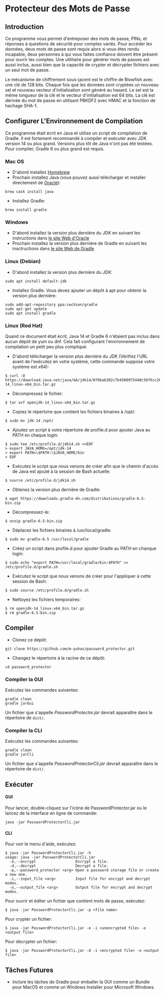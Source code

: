 # Protecteur des Mots de Passe
## Introduction
Ce programme vous permet d'entreposer des mots de passe, PINs, et réponses à
questions de sécurité pour comptes variés.  Pour accéder les données, deux mots
de passe sont requis alors si vous êtes rendu incapable, deux personnes à qui
vous faites confiance doivent être présent pour ouvrir les comptes. Une
utilitaire pour générer mots de passes est aussi inclus, aussi bien que la
capacité de crypter et décrypter fichiers avec un seul mot de passe.

Le mécanisme de chiffrement sous-jacent est le chiffre de Blowfish avec une clé
de 128 bits.  Chaque fois que les données sont cryptées un nouveau sel et
nouveau vecteur d'initialisation sont généré au hasard.  Le sel est la même
longueur de la clé et le vecteur d'initialisation est 64 bits.  La clé est
dérivée du mot de passe en utilisant PBKDF2 avec HMAC et la fonction de hachage
SHA-1.

## Configurer L'Environnement de Compilation
Ce programme était écrit en Java et utilise un script de compilation de Gradle.
Il est fortement recommandé à compiler et exécuter avec JDK version 14 ou plus
grand.  Versions plus tôt de Java n'ont pas été testées.  Pour compiler, Gradle
6 ou plus grand est requis.

### Mac OS
* D'abord installez [Homebrew](https://brew.sh)
* Prochain installez Java (vous pouvez aussi télécharger et installer directement de [Oracle](https://www.oracle.com/java/technologies/javase-downloads.html)):

```
brew cask install java
```

* Installez Gradle:

```
brew install gradle
```

### Windows
* D'abord installez la version plus dernière du JDK en suivant les instructions
    dans [le site Web d'Oracle](https://www.oracle.com/java/technologies/javase-jdk14-downloads.html)
* Prochain installez la version plus dernière de Gradle en suivant les
    insctructions dans [le site Web de Gradle](https://gradle.org/install/)

### Linux (Debian)
* D'abord installez la version plus dernière du JDK:

```
sudo apt install default-jdk
```

* Installez Gradle.  Vous devez ajouter un dépôt à apt pour obtenir la version
    plus dernière:

```
sudo add-apt-repository ppa:cwchien/gradle
sudo apt-get update
sudo apt install gradle
```

### Linux (Red Hat)
Quand ce document était écrit, Java 14 et Gradle 6 n'étaient pas inclus dans
aucun dépôt de yum ou dnf.  Cela fait configurant l'environnement de compilation
un petit peu plus compliqué.

* D'abord télécharger la version plus dernière du JDK (Vérifiez l'URL avant de
    l'exécutez en votre système, cette commande suppose votre système est x64):

```
$ curl -O https://download.java.net/java/GA/jdk14/076bab302c7b4508975440c56f6cc26a/36/GPL/openjdk-14_linux-x64_bin.tar.gz
```

* Décompressez le fichier:

```
$ tar xvf openjdk-14_linux-x64_bin.tar.gz
```

* Copiez le répertoire que contient les fichiers binaires à /opt/:

```
$ sudo mv jdk-14 /opt/
```

* Ajoutez un script à votre répertoire de profile.d pour ajouter Java au PATH en
    chaque login:

```
$ sudo tee /etc/profile.d/jdk14.sh <<EOF
> export JAVA_HOME=/opt/jdk-14
> export PATH=\$PATH:\$JAVA_HOME/bin
> EOF
```

* Exécutez le script que nous venons de créer afin que le chemin d'accès de Java
    est ajouté à la session de Bash actuelle:

```
$ source /etc/profile.d/jdk14.sh
```

* Obtenez la version plus dernière de Gradle:

```
$ wget https://downloads.gradle-dn.com/distributions/gradle-6.5-bin.zip
```

* Décompressez-le:

```
$ unzip gradle-6.5-bin.zip
```

* Déplacez les fichiers binaires à /usr/local/gradle:

```
$ sudo mv gradle-6.5 /usr/local/gradle
```

* Créez un script dans profile.d pour ajouter Gradle au PATH en chanque login:

```
$ sudo echo "export PATH=/usr/local/gradle/bin:$PATH" >> /etc/profile.d/gradle.sh
```

* Exécutez le script que nous venons de créer pour l'appliquer à cette session
    de Bash:

```
$ sudo source /etc/profile.d/gradle.sh
```

* Nettoyez les fichiers temporaires:

```
$ rm openjdk-14_linux-x64_bin.tar.gz
$ rm gradle-6.5-bin.zip
```

## Compiler
* Clonez ce dépôt:

```
git clone https://github.com/m-yuhas/password_protector.git
```

* Changez le répertoire à la racine de ce dépôt:

```
cd password_protector
```

### Compiler la GUI
Exécutez les commandes suivantes:

```
gradle clean
gradle jarGui
```

Un fichier que s'appelle *PasswordProtector.jar* devrait apparaître dans le
répertoire de ```dist/```.

### Compiler la CLI
Exécutez les commandes suivantes:

```
gradle clean
gradle jarCli
```

Un fichier que s'appelle *PasswordProtectorCli.jar* devrait apparaître dans le
répertoire de ```dist/```.

## Exécuter
#### GUI
Pour lancer, double-cliquez sur l'icône de PasswordProtector.jar ou le lancez de
la interface en ligne de commande:

```
java -jar PasswordProtectorCli.jar
```

#### CLI
Pour voir le menu d'aide, exécutez:

```
$ java -jar PasswordProtectorCli.jar -h
usage: java -jar PasswordProtectorCli.jar
  -e,--encrypt                  Encrypt a file.
  -d,--decrypt                  Decrypt a file.
  -p,--password_protector <arg> Open a password storage file or create a new one.
  -i,--input_file <arg>         Input file for encrypt and decrypt modes.
  -o,--output_file <arg>        Output file for encrypt and decrypt modes.
```

Pour ouvrir et éditer un fichier que contient mots de passe, exécutez:

```
$ java -jar PasswordProtectorCli.jar -p <file name>
```

Pour crypter un fichier:

```
$ java -jar PasswordProtectorCli.jar -e -i <unencrypted file> -o <output file>
```

Pour décrypter un fichier:

```
$ java -jar PasswordProtectorCli.jar -d -i <encrypted file> -o <output file>
```

## Tâches Futures
- Inclure les tâches de Gradle pour emballer la GUI comme un Bundle pour MacOS
    et comme un Windows Installer pour Microsoft Windows.

